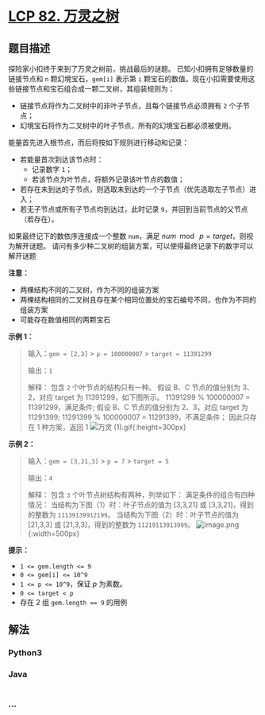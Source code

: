 # [LCP 82. 万灵之树](https://leetcode.cn/problems/cnHoX6)

## 题目描述

<!-- 这里写题目描述 -->

探险家小扣终于来到了万灵之树前，挑战最后的谜题。
已知小扣拥有足够数量的链接节点和 `n` 颗幻境宝石，`gem[i]` 表示第 `i` 颗宝石的数值。现在小扣需要使用这些链接节点和宝石组合成一颗二叉树，其组装规则为：

-   链接节点将作为二叉树中的非叶子节点，且每个链接节点必须拥有 `2` 个子节点；
-   幻境宝石将作为二叉树中的叶子节点，所有的幻境宝石都必须被使用。

能量首先进入根节点，而后将按如下规则进行移动和记录：

-   若能量首次到达该节点时：
    -   记录数字 `1`；
    -   若该节点为叶节点，将额外记录该叶节点的数值；
-   若存在未到达的子节点，则选取未到达的一个子节点（优先选取左子节点）进入；
-   若无子节点或所有子节点均到达过，此时记录 `9`，并回到当前节点的父节点（若存在）。

如果最终记下的数依序连接成一个整数 `num`，满足 $num \mod~p=target$，则视为解开谜题。
请问有多少种二叉树的组装方案，可以使得最终记录下的数字可以解开谜题

**注意：**

-   两棵结构不同的二叉树，作为不同的组装方案
-   两棵结构相同的二叉树且存在某个相同位置处的宝石编号不同，也作为不同的组装方案
-   可能存在数值相同的两颗宝石

**示例 1：**

> 输入：`gem = [2,3]` > `p = 100000007` > `target = 11391299`
>
> 输出：`1`
>
> 解释：
> 包含 `2` 个叶节点的结构只有一种。
> 假设 B、C 节点的值分别为 3、2，对应 target 为 11391299，如下图所示。
> 11391299 % 100000007 = 11391299，满足条件;
> 假设 B、C 节点的值分别为 2、3，对应 target 为 11291399;
> 11291399 % 100000007 = 11291399，不满足条件；
> 因此只存在 1 种方案，返回 1
> ![万灵 (1).gif](<https://fastly.jsdelivr.net/gh/doocs/leetcode@main/lcp/LCP%2082.%20%E4%B8%87%E7%81%B5%E4%B9%8B%E6%A0%91/images/1682397079-evMssw-%E4%B8%87%E7%81%B5%20(1).gif>){:height=300px}

**示例 2：**

> 输入：`gem = [3,21,3]` > `p = 7` > `target = 5`
>
> 输出：`4`
>
> 解释：
> 包含 `3` 个叶节点树结构有两种，列举如下：
> 满足条件的组合有四种情况：
> 当结构为下图（1）时：叶子节点的值为 [3,3,21] 或 [3,3,21]，得到的整数为 `11139139912199`。
> 当结构为下图（2）时：叶子节点的值为 [21,3,3] 或 [21,3,3]，得到的整数为 `11219113913999`。
> ![image.png](https://pic.leetcode.cn/1682322894-vfqJIV-image.png){:width=500px}

**提示：**

-   `1 <= gem.length <= 9`
-   `0 <= gem[i] <= 10^9`
-   `1 <= p <= 10^9`，保证 $p$ 为素数。
-   `0 <= target < p`
-   存在 2 组 `gem.length == 9` 的用例

## 解法

<!-- 这里可写通用的实现逻辑 -->

<!-- tabs:start -->

### **Python3**

<!-- 这里可写当前语言的特殊实现逻辑 -->



### **Java**

<!-- 这里可写当前语言的特殊实现逻辑 -->

```java

```

### **...**

```

```


